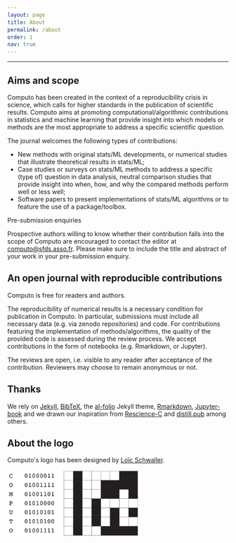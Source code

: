 ```yaml
---
layout: page
title: About
permalink: /about
order: 1
nav: true
---
```


---

## Aims and scope

Computo has been created in the context of a reproducibility crisis in
science, which calls for higher standards in the publication of
scientific results. Computo aims at promoting
computational/algorithmic contributions in statistics and machine
learning that provide insight into which models or methods are the
most appropriate to address a specific scientific question.

The journal welcomes the following types of contributions:

- New methods with original stats/ML developments, or numerical
  studies that illustrate theoretical results in stats/ML;
- Case studies or surveys on stats/ML methods to address a specific
(type of) question in data analysis, neutral comparison studies that
provide insight into when, how, and why the compared methods perform
well or less well;
- Software papers to present implementations of stats/ML algorithms or
  to feature the use of a package/toolbox.

<div class="info-block">
    <div class="info-block-header">Pre-submission enquiries</div>
     <div class="info-block-body">
    <p>Prospective authors willing to  know whether their contribution
    falls  into the  scope of  Computo are  encouraged to  contact the
    editor at <a href="mailto@computo@sfds.asso.fr">computo@sfds.asso.fr</a>. Please make sure to include the title and abstract of your work in your pre-submission enquiry.</p>
    </div>
</div>

## An open journal with reproducible contributions

Computo is free for readers and authors.

The reproducibility of numerical results is a necessary condition for
publication in Computo. In particular, submissions must include all
necessary data (e.g. via zenodo repositories) and code.  For
contributions featuring the implementation of methods/algorithms, the
quality of the provided code is assessed during the review process.
We accept contributions in the form of notebooks (e.g. Rmarkdown, or
Jupyter).

The reviews are open, i.e. visible to any reader after acceptance of
the contribution. Reviewers may choose to remain anonymous or not.

## Thanks

We rely on [Jekyll](https://jekyllrb.com/),
[BibTeX](http://www.bibtex.org/), the
[aI-folio](https://github.com/alshedivat/al-folio) Jekyll theme,
[Rmarkdown](https://rmarkdown.rstudio.com/),
[Jupyter-book](https://jupyterbook.org/) and we drawn our inspiration
from [Rescience-C](https://rescience.github.io/) and
[distill.pub](https://distill.pub/) among others.

## About the logo

Computo's logo has been designed by [Loïc Schwaller](https://loack.me/).

<img src="assets/img/computo_concept.png" alt="concept" width="300"/>

